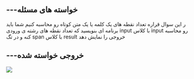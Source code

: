 ﻿## ---خواسته های مسئله
ر این سوال قراره تعداد نقطه های یک کلمه یا یک متن کوتاه رو محاسبه کنیم شما باید برنامه ای بنویسید که تعداد نقطه های رشته ی ورودی input با کلاس input رو محاسبه کنه و در تگ span با کلاس result خروجی را نمایش دهد


## ---خروجی خواسته شده

<img src="overview.gif"/>

